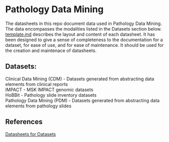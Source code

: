 # Pathology Data Mining

The datasheets in this repo document data used in Pathology Data Mining. The data encompasses the modalities listed in the Datasets section below. [template.md](https://github.com/msk-mind/datasheets-for-datasets/blob/main/template.md) describes the layout and content of each datasheet. It has been designed to give a sense of completeness to the documentation for a dataset, for ease of use, and for ease of maintenance. It should be used for the creation and maintenace of datasheets. 

## Datasets:

Clinical Data Mining (CDM) - Datasets generated from abstracting data elements from clinical reports <br/>
IMPACT - MSK IMPACT genomic datasets <br/>
HoBBit - Pathology slide inventory datasets <br/>
Pathology Data Mining (PDM) - Datasets generated from abstracting data elements from pathology slides <br/>

## References
[Datasheets for Datasets](https://dl.acm.org/doi/10.1145/3458723)
